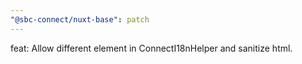 ```yaml
---
"@sbc-connect/nuxt-base": patch
---
```


feat: Allow different element in ConnectI18nHelper and sanitize html.
